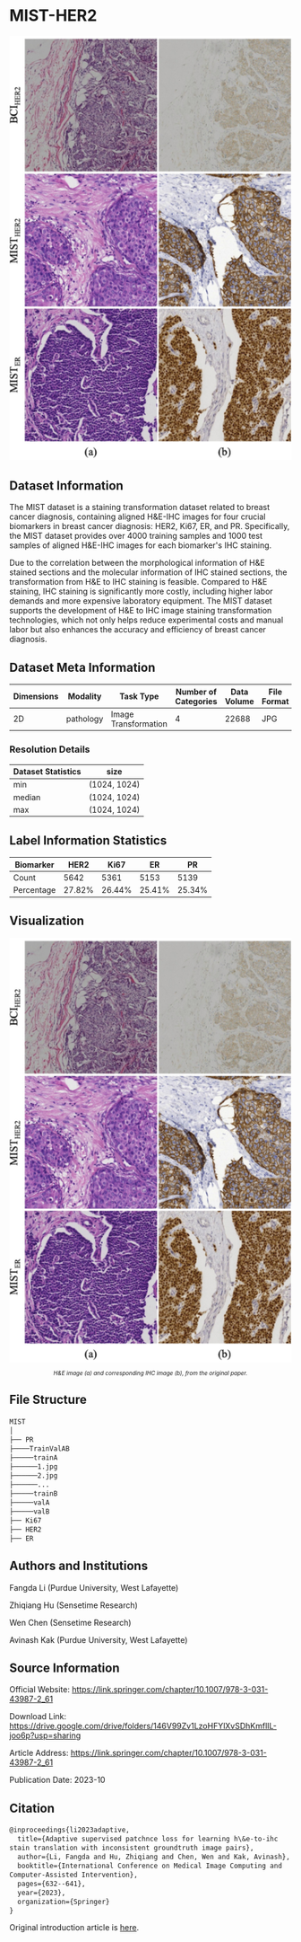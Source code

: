 # MIST-HER2

<div align="center">
    <a href="https://github.com/openmedlab/"><img width="700px" height="auto" src="appendix/MIST-HER2_0.png"></a>
</div>
<p style="text-align:center;font-size:10px;"><em></em></p>

## Dataset Information

The MIST dataset is a staining transformation dataset related to breast cancer diagnosis, containing aligned H&E-IHC images for four crucial biomarkers in breast cancer diagnosis: HER2, Ki67, ER, and PR. Specifically, the MIST dataset provides over 4000 training samples and 1000 test samples of aligned H&E-IHC images for each biomarker's IHC staining.

Due to the correlation between the morphological information of H&E stained sections and the molecular information of IHC stained sections, the transformation from H&E to IHC staining is feasible. Compared to H&E staining, IHC staining is significantly more costly, including higher labor demands and more expensive laboratory equipment. The MIST dataset supports the development of H&E to IHC image staining transformation technologies, which not only helps reduce experimental costs and manual labor but also enhances the accuracy and efficiency of breast cancer diagnosis.

## Dataset Meta Information

| Dimensions | Modality    | Task Type               | Number of Categories | Data Volume | File Format |
|------------|-------------|-------------------------|----------------------|-------------|-------------|
| 2D         | pathology   | Image Transformation    | 4                    | 22688       | JPG         |


### Resolution Details

| Dataset Statistics | size          |
|--------------------|---------------|
| min                | (1024, 1024)  |
| median             | (1024, 1024)  |
| max                | (1024, 1024)  |

## Label Information Statistics

| Biomarker | HER2 | Ki67 | ER   | PR   |
|-----------|------|------|------|------|
| Count     | 5642 | 5361 | 5153 | 5139 |
| Percentage| 27.82% | 26.44% | 25.41% | 25.34% |

## Visualization

<div align="center">
    <a href="https://github.com/openmedlab/"><img width="700px" height="auto" src="appendix/MIST-HER2_0.png"></a>
</div>
<p style="text-align:center;font-size:10px;"><em>H&E image (a) and corresponding IHC image (b), from the original paper.</em></p>

## File Structure

``` 
MIST
│
├── PR
├────TrainValAB
├─────trainA
├──────1.jpg
├──────2.jpg
├──────...
├─────trainB
├─────valA
├─────valB
├── Ki67
├── HER2
├── ER
```

## Authors and Institutions

Fangda Li (Purdue University, West Lafayette)

Zhiqiang Hu (Sensetime Research)

Wen Chen (Sensetime Research)

Avinash Kak (Purdue University, West Lafayette)

## Source Information

Official Website: https://link.springer.com/chapter/10.1007/978-3-031-43987-2_61

Download Link: https://drive.google.com/drive/folders/146V99Zv1LzoHFYlXvSDhKmflIL-joo6p?usp=sharing

Article Address: https://link.springer.com/chapter/10.1007/978-3-031-43987-2_61

Publication Date: 2023-10

## Citation

``` 
@inproceedings{li2023adaptive,
  title={Adaptive supervised patchnce loss for learning h\&e-to-ihc stain translation with inconsistent groundtruth image pairs},
  author={Li, Fangda and Hu, Zhiqiang and Chen, Wen and Kak, Avinash},
  booktitle={International Conference on Medical Image Computing and Computer-Assisted Intervention},
  pages={632--641},
  year={2023},
  organization={Springer}
}
```

Original introduction article is [here]().